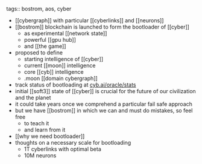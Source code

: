 tags:: bostrom, aos, cyber

- [[cybergraph]] with particular [[cyberlinks]] and [[neurons]]
- [[bostrom]] blockchain is launched to form the bootloader of [[cyber]]
	- as experimental [[network state]]
	- powerful [[gpu hub]]
	- and [[the game]]
- proposed to define
	- starting intelligence of  [[cyber]]
	- current [[moon]] intelligence
	- core [[cyb]] intelligence
	- .moon [[domain cybergraph]]
- track status of bootloading at [cyb.ai/oracle/stats](https://cyb.ai/oracle/stats)
- initial [[soft3]] state of [[cyber]] is crucial for the future of our civilization and the planet
- it could take years once we comprehend a particular fail safe approach
- but we have [[bostrom]] in which we can and must do mistakes, so feel free
	- to teach it
	- and learn from it
- [[why we need bootloader]]
- thoughts on a necessary scale for bootloading
	- 1T cyberlinks with optimal beta
	- 10M neurons